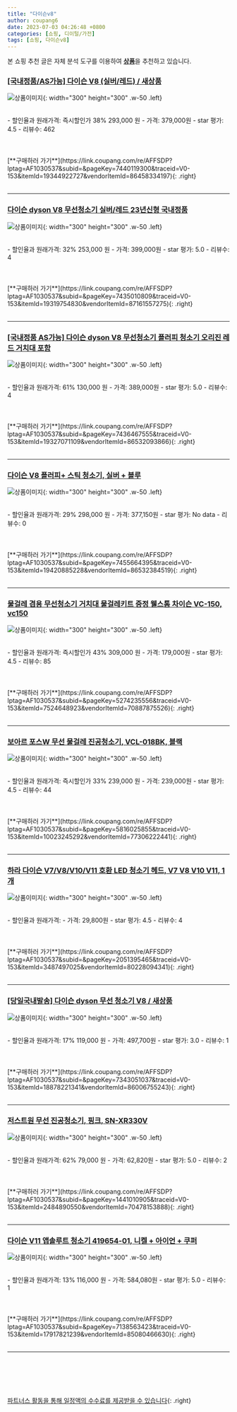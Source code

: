 ```yaml
---
title: "다이슨v8"
author: coupang6
date: 2023-07-03 04:26:48 +0800
categories: [쇼핑, 디이털/가전]
tags: [쇼핑, 다이슨v8]
---
```


본 쇼핑 추천 글은 자체 분석 도구를 이용하여 [**상품**](https://link.coupang.com/a/bao1ui)을 추천하고 있습니다.

### [[국내정품/AS가능] 다이슨 V8 (실버/레드) / 새상품](https://link.coupang.com/re/AFFSDP?lptag=AF1030537&subid=&pageKey=7440119300&traceid=V0-153&itemId=19344922727&vendorItemId=86458334197)

![상품이미지](https://thumbnail8.coupangcdn.com/thumbnails/remote/230x230ex/image/vendor_inventory/955f/60cfb0121194e60dc136ab0c3aee478af8c47baf9ce1bff8644023aa2a0d.jpg){: width="300" height="300" .w-50 .left}


<br>
- 할인율과 원래가격: 즉시할인가 38%  293,000   원
- 가격: 379,000원
- star 평가: 4.5
- 리뷰수: 462
<br>
<br>
<br>
<br>
[**구매하러 가기**](https://link.coupang.com/re/AFFSDP?lptag=AF1030537&subid=&pageKey=7440119300&traceid=V0-153&itemId=19344922727&vendorItemId=86458334197){: .right}
<br>
<br>

---

### [다이슨 dyson V8 무선청소기 실버/레드 23년신형 국내정품](https://link.coupang.com/re/AFFSDP?lptag=AF1030537&subid=&pageKey=7435010809&traceid=V0-153&itemId=19319754830&vendorItemId=87161557275)

![상품이미지](https://thumbnail8.coupangcdn.com/thumbnails/remote/230x230ex/image/vendor_inventory/2d95/eb24e8cafdf19129d80c3db1e5502a38b147bd5d35abdd8c4ebbc60f66a3.png){: width="300" height="300" .w-50 .left}


<br>
- 할인율과 원래가격: 32%  253,000   원
- 가격: 399,000원
- star 평가: 5.0
- 리뷰수: 4
<br>
<br>
<br>
<br>
[**구매하러 가기**](https://link.coupang.com/re/AFFSDP?lptag=AF1030537&subid=&pageKey=7435010809&traceid=V0-153&itemId=19319754830&vendorItemId=87161557275){: .right}
<br>
<br>

---

### [[국내정품 AS가능] 다이슨 dyson V8 무선청소기 플러피 청소기 오리진 레드 거치대 포함](https://link.coupang.com/re/AFFSDP?lptag=AF1030537&subid=&pageKey=7436467555&traceid=V0-153&itemId=19327071109&vendorItemId=86532093866)

![상품이미지](https://thumbnail6.coupangcdn.com/thumbnails/remote/230x230ex/image/vendor_inventory/8c68/562e947c8c48d510b94e12b2fe1b6e018b8fc254a27e368de9d48f49889d.png){: width="300" height="300" .w-50 .left}


<br>
- 할인율과 원래가격: 61%  130,000   원
- 가격: 389,000원
- star 평가: 5.0
- 리뷰수: 4
<br>
<br>
<br>
<br>
[**구매하러 가기**](https://link.coupang.com/re/AFFSDP?lptag=AF1030537&subid=&pageKey=7436467555&traceid=V0-153&itemId=19327071109&vendorItemId=86532093866){: .right}
<br>
<br>

---

### [다이슨 V8 플러피+ 스틱 청소기, 실버 + 블루](https://link.coupang.com/re/AFFSDP?lptag=AF1030537&subid=&pageKey=7455664395&traceid=V0-153&itemId=19420885228&vendorItemId=86532384519)

![상품이미지](https://thumbnail8.coupangcdn.com/thumbnails/remote/230x230ex/image/vendor_inventory/e1f3/da5aa9e4587403e9353145d39dfb1991c0a5b65ab911b56ee32d8a1d82ed.JPG){: width="300" height="300" .w-50 .left}


<br>
- 할인율과 원래가격: 29%  298,000   원
- 가격: 377,150원
- star 평가: No data
- 리뷰수: 0
<br>
<br>
<br>
<br>
[**구매하러 가기**](https://link.coupang.com/re/AFFSDP?lptag=AF1030537&subid=&pageKey=7455664395&traceid=V0-153&itemId=19420885228&vendorItemId=86532384519){: .right}
<br>
<br>

---

### [물걸레 겸용 무선청소기 거치대 물걸레키트 증정 웰스톰 차이슨 VC-150, vc150](https://link.coupang.com/re/AFFSDP?lptag=AF1030537&subid=&pageKey=5274235556&traceid=V0-153&itemId=7524648923&vendorItemId=70887875526)

![상품이미지](https://thumbnail7.coupangcdn.com/thumbnails/remote/230x230ex/image/vendor_inventory/d8b3/c2f59c0e29072388531544025f975220e2e0409c6639d5b13d7a656e2169.jpg){: width="300" height="300" .w-50 .left}


<br>
- 할인율과 원래가격: 즉시할인가 43%  309,000   원
- 가격: 179,000원
- star 평가: 4.5
- 리뷰수: 85
<br>
<br>
<br>
<br>
[**구매하러 가기**](https://link.coupang.com/re/AFFSDP?lptag=AF1030537&subid=&pageKey=5274235556&traceid=V0-153&itemId=7524648923&vendorItemId=70887875526){: .right}
<br>
<br>

---

### [보아르 포스W 무선 물걸레 진공청소기, VCL-018BK, 블랙](https://link.coupang.com/re/AFFSDP?lptag=AF1030537&subid=&pageKey=5816025855&traceid=V0-153&itemId=10023245292&vendorItemId=77306222441)

![상품이미지](https://thumbnail8.coupangcdn.com/thumbnails/remote/230x230ex/image/rs_quotation_api/pmfw6uzl/865f81ab4e3e470eac75cc34bc3e40a7.jpg){: width="300" height="300" .w-50 .left}


<br>
- 할인율과 원래가격: 즉시할인가 33%  239,000   원
- 가격: 239,000원
- star 평가: 4.5
- 리뷰수: 44
<br>
<br>
<br>
<br>
[**구매하러 가기**](https://link.coupang.com/re/AFFSDP?lptag=AF1030537&subid=&pageKey=5816025855&traceid=V0-153&itemId=10023245292&vendorItemId=77306222441){: .right}
<br>
<br>

---

### [하라 다이슨 V7/V8/V10/V11 호환 LED 청소기 헤드, V7 V8 V10 V11, 1개](https://link.coupang.com/re/AFFSDP?lptag=AF1030537&subid=&pageKey=2051395465&traceid=V0-153&itemId=3487497025&vendorItemId=80228094341)

![상품이미지](https://thumbnail8.coupangcdn.com/thumbnails/remote/230x230ex/image/vendor_inventory/1b2a/96d10ab1b16b0f10af193f41348c5dd4f93c3872fd6d25f066b46259f9cb.jpg){: width="300" height="300" .w-50 .left}


<br>
- 할인율과 원래가격: 
- 가격: 29,800원
- star 평가: 4.5
- 리뷰수: 4
<br>
<br>
<br>
<br>
[**구매하러 가기**](https://link.coupang.com/re/AFFSDP?lptag=AF1030537&subid=&pageKey=2051395465&traceid=V0-153&itemId=3487497025&vendorItemId=80228094341){: .right}
<br>
<br>

---

### [[당일국내발송] 다이슨 dyson 무선 청소기 V8 / 새상품](https://link.coupang.com/re/AFFSDP?lptag=AF1030537&subid=&pageKey=7343051037&traceid=V0-153&itemId=18878221341&vendorItemId=86006755243)

![상품이미지](https://thumbnail8.coupangcdn.com/thumbnails/remote/230x230ex/image/vendor_inventory/4811/7e5923d3c3ccbb833524f35929cef06b6498ada034a6e56b458669866356.jpg){: width="300" height="300" .w-50 .left}


<br>
- 할인율과 원래가격: 17%  119,000   원
- 가격: 497,700원
- star 평가: 3.0
- 리뷰수: 1
<br>
<br>
<br>
<br>
[**구매하러 가기**](https://link.coupang.com/re/AFFSDP?lptag=AF1030537&subid=&pageKey=7343051037&traceid=V0-153&itemId=18878221341&vendorItemId=86006755243){: .right}
<br>
<br>

---

### [저스트원 무선 진공청소기, 핑크, SN-XR330V](https://link.coupang.com/re/AFFSDP?lptag=AF1030537&subid=&pageKey=1441010905&traceid=V0-153&itemId=2484890550&vendorItemId=70478153888)

![상품이미지](https://thumbnail6.coupangcdn.com/thumbnails/remote/230x230ex/image/retail/images/2020/04/01/15/0/db5ff844-25ca-40ea-826e-41122f4550b3.jpg){: width="300" height="300" .w-50 .left}


<br>
- 할인율과 원래가격: 62%  79,000   원
- 가격: 62,820원
- star 평가: 5.0
- 리뷰수: 2
<br>
<br>
<br>
<br>
[**구매하러 가기**](https://link.coupang.com/re/AFFSDP?lptag=AF1030537&subid=&pageKey=1441010905&traceid=V0-153&itemId=2484890550&vendorItemId=70478153888){: .right}
<br>
<br>

---

### [다이슨 V11 앱솔루트 청소기 419654-01, 니켈 + 아이언 + 쿠퍼](https://link.coupang.com/re/AFFSDP?lptag=AF1030537&subid=&pageKey=7138563423&traceid=V0-153&itemId=17917821239&vendorItemId=85080466630)

![상품이미지](https://thumbnail9.coupangcdn.com/thumbnails/remote/230x230ex/image/retail/images/980935799530704-82b979a0-499e-4ef9-a50a-7db88c9379dc.jpg){: width="300" height="300" .w-50 .left}


<br>
- 할인율과 원래가격: 13%  116,000   원
- 가격: 584,080원
- star 평가: 5.0
- 리뷰수: 1
<br>
<br>
<br>
<br>
[**구매하러 가기**](https://link.coupang.com/re/AFFSDP?lptag=AF1030537&subid=&pageKey=7138563423&traceid=V0-153&itemId=17917821239&vendorItemId=85080466630){: .right}
<br>
<br>

---
<br><br><br><br><br> [파트너스 활동을 통해 일정액의 수수료를 제공받을 수 있습니다](https://link.coupang.com/a/bao1ui){: .right}